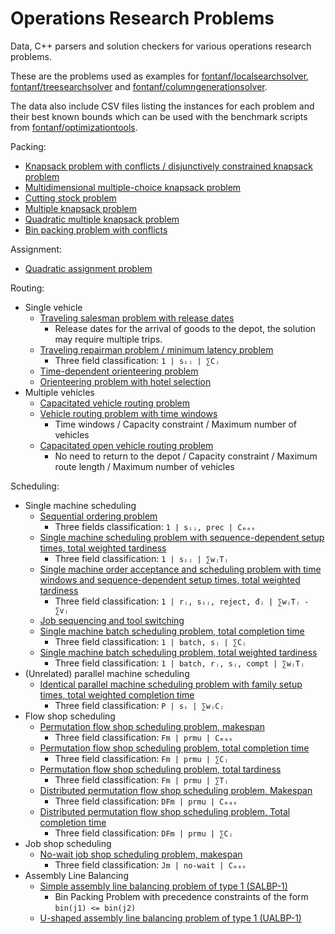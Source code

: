# Operations Research Problems

Data, C++ parsers and solution checkers for various operations research problems.

These are the problems used as examples for [fontanf/localsearchsolver](https://github.com/fontanf/localsearchsolver), [fontanf/treesearchsolver](https://github.com/fontanf/treesearchsolver) and [fontanf/columngenerationsolver](https://github.com/fontanf/columngenerationsolver).

The data also include CSV files listing the instances for each problem and their best known bounds which can be used with the benchmark scripts from [fontanf/optimizationtools](https://github.com/fontanf/optimizationtools).

Packing:

* [Knapsack problem with conflicts / disjunctively constrained knapsack problem](orproblems/packing/knapsack_with_conflicts.hpp)
* [Multidimensional multiple-choice knapsack problem](orproblems/packing/multidimensional_multiple_choice_knapsack.hpp)
* [Cutting stock problem](orproblems/packing/cutting_stock.hpp)
* [Multiple knapsack problem](orproblems/packing/multiple_knapsack.hpp)
* [Quadratic multiple knapsack problem](orproblems/packing/quadratic_multiple_knapsack.hpp)
* [Bin packing problem with conflicts](orproblems/packing/bin_packing_with_conflicts.hpp)

Assignment:

* [Quadratic assignment problem](orproblems/assignment/quadratic_assignment.hpp)

Routing:

* Single vehicle
  * [Traveling salesman problem with release dates](orproblems/routing/traveling_salesman_with_release_dates.hpp)
    * Release dates for the arrival of goods to the depot, the solution may require multiple trips.
  * [Traveling repairman problem / minimum latency problem](orproblems/routing/traveling_repairman.hpp)
    * Three field classification: `1 | sᵢⱼ | ∑Cⱼ`
  * [Time-dependent orienteering problem](orproblems/routing/time_dependent_orienteering.hpp)
  * [Orienteering problem with hotel selection](orproblems/routing/orienteering_with_hotel_selection.hpp)
* Multiple vehicles
  * [Capacitated vehicle routing problem](orproblems/routing/capacitated_vehicle_routing.hpp)
  * [Vehicle routing problem with time windows](orproblems/routing/vehicle_routing_with_time_windows.hpp)
    * Time windows / Capacity constraint / Maximum number of vehicles
  * [Capacitated open vehicle routing problem](orproblems/routing/capacitated_open_vehicle_routing.hpp)
    * No need to return to the depot / Capacity constraint / Maximum route length / Maximum number of vehicles

Scheduling:

* Single machine scheduling
  * [Sequential ordering problem](orproblems/scheduling/sequential_ordering.hpp)
    * Three fields classification: `1 | sᵢⱼ, prec | Cₘₐₓ`
  * [Single machine scheduling problem with sequence-dependent setup times, total weighted tardiness](orproblems/scheduling/scheduling_with_sdst_twt.hpp)
    * Three field classification: `1 | sᵢⱼ | ∑wⱼTⱼ`
  * [Single machine order acceptance and scheduling problem with time windows and sequence-dependent setup times, total weighted tardiness](orproblems/scheduling/order_acceptance_and_scheduling.hpp)
    * Three field classification: `1 | rⱼ, sᵢⱼ, reject, đⱼ | ∑wⱼTⱼ - ∑vⱼ`
  * [Job sequencing and tool switching](orproblems/scheduling/job_sequencing_and_tool_switching.hpp)
  * [Single machine batch scheduling problem, total completion time](orproblems/scheduling/batch_scheduling_total_completion_time.hpp)
    * Three field classification: `1 | batch, sⱼ | ∑Cⱼ`
  * [Single machine batch scheduling problem, total weighted tardiness](orproblems/scheduling/batch_scheduling_total_weighted_tardiness.hpp)
    * Three field classification: `1 | batch, rⱼ, sⱼ, compt | ∑wⱼTⱼ`
* (Unrelated) parallel machine scheduling
  * [Identical parallel machine scheduling problem with family setup times, total weighted completion time](orproblems/scheduling/parallel_scheduling_with_family_setup_times_twct.hpp)
    * Three field classification: `P | sᵢ | ∑wⱼCⱼ`
* Flow shop scheduling
  * [Permutation flow shop scheduling problem, makespan](orproblems/scheduling/permutation_flowshop_scheduling_makespan.hpp)
    * Three field classification: `Fm | prmu | Cₘₐₓ`
  * [Permutation flow shop scheduling problem, total completion time](orproblems/scheduling/permutation_flowshop_scheduling_tct.hpp)
    * Three field classification: `Fm | prmu | ∑Cⱼ`
  * [Permutation flow shop scheduling problem, total tardiness](orproblems/scheduling/permutationflowshop_schedulingtt.hpp)
    * Three field classification: `Fm | prmu | ∑Tⱼ`
  * [Distributed permutation flow shop scheduling problem, Makespan](orproblems/scheduling/distributed_pfss_makespan.hpp)
    * Three field classification: `DFm | prmu | Cₘₐₓ`
  * [Distributed permutation flow shop scheduling problem, Total completion time](orproblems/scheduling/distributed_pfss_tct.hpp)
    * Three field classification: `DFm | prmu | ∑Cⱼ`
* Job shop scheduling
  * [No-wait job shop scheduling problem, makespan](orproblems/scheduling/no_wait_job_shop_scheduling_makespan.hpp)
    * Three field classification: `Jm | no-wait | Cₘₐₓ`
* Assembly Line Balancing
  * [Simple assembly line balancing problem of type 1 (SALBP-1)](orproblems/scheduling/simple_assembly_line_balancing_1.hpp)
    * Bin Packing Problem with precedence constraints of the form `bin(j1) <= bin(j2) `
  * [U-shaped assembly line balancing problem of type 1 (UALBP-1)](orproblems/scheduling/u_shaped_assembly_line_balancing_1.hpp)
